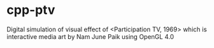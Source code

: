 # cpp-ptv
Digital simulation of visual effect of &lt;Participation TV, 1969> which is interactive media art by Nam June Paik using OpenGL 4.0
